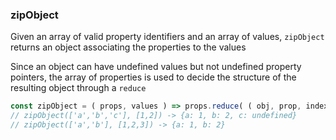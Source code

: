 ### zipObject

Given an array of valid property identifiers and an array of values, `zipObject` returns an object associating the properties to the values

Since an object can have undefined values but not undefined property pointers, the array of properties is used to decide the structure of the resulting object through a `reduce`

```js
const zipObject = ( props, values ) => props.reduce( ( obj, prop, index ) => ( obj[prop] = values[index], obj ), {} )
// zipObject(['a','b','c'], [1,2]) -> {a: 1, b: 2, c: undefined}
// zipObject(['a','b'], [1,2,3]) -> {a: 1, b: 2}

```
